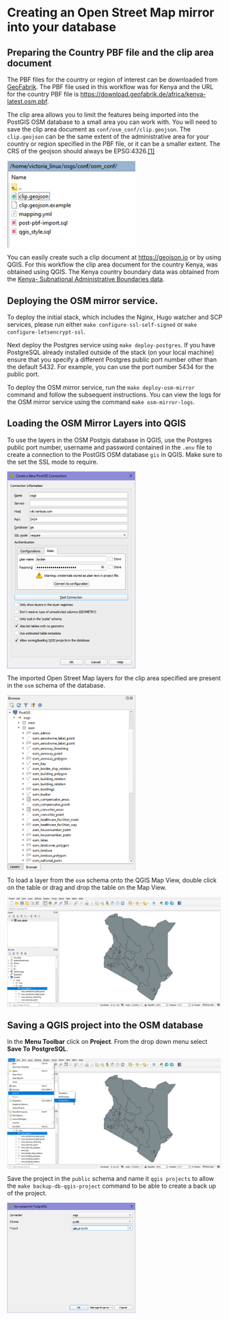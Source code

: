 # Creating an Open Street Map mirror into your database

## Preparing the Country PBF file and the clip area document

The PBF files for the country or region of interest can be downloaded from [GeoFabrik](https://download.geofabrik.de/). The PBF file used in this workflow was for Kenya and the URL for the country PBF file is https://download.geofabrik.de/africa/kenya-latest.osm.pbf.

The clip area allows you to limit the features being imported into the PostGIS OSM database to a small area you can work with. You will need to save the clip area document as `conf/osm_conf/clip.geojson`. The `clip.geojson` can be the same extent of the administrative area for your country or region specified in the PBF file, or it can be a smaller extent. The CRS of the geojson should always be EPSG:4326.[[1]](#1)

<img align="middle" src="../img/osm-mirror-workflow-1.png" alt="OSM mirror " width="300">

You can easily create such a clip document at  https://geojson.io or by using QGIS. For this workflow the clip area document for the country Kenya, was obtained using QGIS. The Kenya country boundary data was obtained from the [Kenya- Subnational Administrative Boundaries data](https://data.humdata.org/dataset/ken-administrative-boundaries).

## Deploying the OSM mirror service. 

To deploy the initial stack, which includes the  Nginx, Hugo watcher and SCP services, please run either  `make configure-ssl-self-signed` or `make configure-letsencrypt-ssl`. 

Next deploy the Postgres service using `make deploy-postgres`. If you have PostgreSQL already installed outside of the stack (on your local machine) ensure that you specify a different Postgres public port number other than the default 5432. For example, you can use the port number 5434 for the public port. 

To deploy the OSM mirror service, run the `make deploy-osm-mirror` command and follow the subsequent instructions. You can view the logs for the OSM mirror service using the command `make osm-mirror-logs`. 

## Loading the OSM Mirror Layers into QGIS

To use the layers in the OSM Postgis database in QGIS, use the Postgres public port number, username and password contained in the `.env` file to create a connection to the PostGIS OSM database `gis` in QGIS. Make sure to the set the SSL mode to require. 

<img align="middle" src="../img/osm-mirror-workflow-2.png" alt="OSM mirror workflow" width="300">

The imported Open Street Map layers for the clip area specified are present in the `osm` schema of the database. 

<img align="middle" src="../img/osm-mirror-workflow-3.png" alt="OSM mirror workflow" width="300">

To load a layer from the `osm` schema onto the QGIS Map View, double click on the table or drag and drop the table on the Map View. 

<img align="middle" src="../img/osm-mirror-workflow-4.png" alt="OSM mirror workflow" width="500">

## Saving a QGIS project into the OSM database

In the **Menu Toolbar** click on **Project**. From the drop down menu select **Save To** **PostgreSQL**. 

<img align="middle" src="../img/osm-mirror-workflow-5.png" alt="OSM mirror workflow" width="500">

Save the project in the `public` schema and name it `qgis projects` to allow the `make backup-db-qgis-project` command to be able to create a back up of the project. 

<img align="middle" src="../img/osm-mirror-workflow-6.png" alt="OSM mirror workflow" width="300">